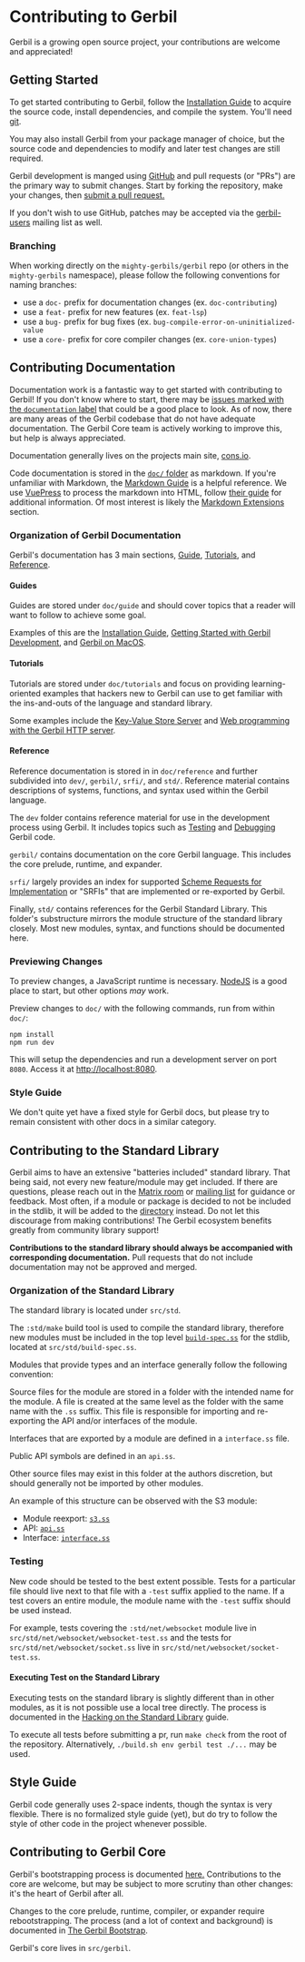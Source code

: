 # Contributing to Gerbil

Gerbil is a growing open source project, your contributions are welcome and appreciated!

## Getting Started

To get started contributing to Gerbil, follow the [Installation
Guide](https://cons.io/guide/#installation) to acquire the source code, install
dependencies, and compile the system. You'll need [git](https://git-scm.com/).

You may also install Gerbil from your package manager of choice, but the source code and
dependencies to modify and later test changes are still required.

Gerbil development is manged using [GitHub](https://github.com/mighty-gerbils/gerbil)
and pull requests (or "PRs") are the primary way to submit changes. Start by forking the
repository, make your changes, then [submit a pull
request.](https://docs.github.com/en/pull-requests/collaborating-with-pull-requests/proposing-changes-to-your-work-with-pull-requests/creating-a-pull-request-from-a-fork)

If you don't wish to
use GitHub, patches may be accepted via the
[gerbil-users](https://groups.google.com/a/hackzen.org/g/gerbil-users) mailing list as
well.

### Branching

When working directly on the `mighty-gerbils/gerbil` repo (or others in the
`mighty-gerbils` namespace), please follow the following conventions for naming
branches:

- use a `doc-` prefix for documentation changes (ex. `doc-contributing`)
- use a `feat-` prefix for new features (ex. `feat-lsp`)
- use a `bug-` prefix for bug fixes (ex. `bug-compile-error-on-uninitialized-value`
- use a `core-` prefix for core compiler changes (ex. `core-union-types`)

## Contributing Documentation

Documentation work is a fantastic way to get started with contributing to Gerbil! If you
don't know where to start, there may be [issues marked with the `documentation`
label](https://github.com/mighty-gerbils/gerbil/issues?q=is%3Aissue+is%3Aopen+doc+label%3Adocumentation)
that could be a good place to look. As of now, there are many areas of the Gerbil
codebase that do not have adequate documentation. The Gerbil Core team is actively
working to improve this, but help is always appreciated.

Documentation generally lives on the projects main site, [cons.io](https://cons.io).

Code documentation is stored in the [`doc/`
folder](https://github.com/mighty-gerbils/gerbil/tree/master/doc) as markdown. If you're
unfamiliar with Markdown, the [Markdown Guide](https://www.markdownguide.org/) is a
helpful reference. We use [VuePress](https://vuepress.vuejs.org/) to process the
markdown into HTML, follow [their guide](https://vuepress.vuejs.org/guide/#how-it-works)
for additional information. Of most interest is likely the [Markdown
Extensions](https://vuepress.vuejs.org/guide/markdown.html) section.

### Organization of Gerbil Documentation

Gerbil's documentation has 3 main sections, [Guide](https://cons.io/guide/),
[Tutorials](https://cons.io/tutorials/), and [Reference](https://cons.io/reference/).

#### Guides

Guides are stored under `doc/guide` and should cover topics that a reader will want to
follow to achieve some goal.

Examples of this are the [Installation Guide](https://cons.io/guide/#installation),
[Getting Started with Gerbil
Development](https://cons.io/guide/getting-started.html#install-gerbil), and [Gerbil on
MacOS](https://cons.io/guide/macos.html#install-dependencies).

#### Tutorials

Tutorials are stored under `doc/tutorials` and focus on providing learning-oriented
examples that hackers new to Gerbil can use to get familiar with the ins-and-outs of the
language and standard library.

Some examples include the [Key-Value Store
Server](https://cons.io/tutorials/kvstore.html) and [Web programming with the Gerbil
HTTP server](https://cons.io/tutorials/httpd.html).


#### Reference

Reference documentation is stored in in `doc/reference` and further subdivided into
`dev/`, `gerbil/`, `srfi/`, and `std/`. Reference material contains descriptions of
systems, functions, and syntax used within the Gerbil language.

The `dev` folder contains reference material for use in the development process using
Gerbil. It includes topics such as
[Testing](https://cons.io/reference/dev/test.html#running-tests-with-gxtest) and
[Debugging](https://cons.io/reference/dev/debug.html) Gerbil code.

`gerbil/` contains documentation on the core Gerbil language. This includes the core
prelude, runtime, and expander.

`srfi/` largely provides an index for supported [Scheme Requests for
Implementation](https://srfi.schemers.org/) or "SRFIs" that are implemented or
re-exported by Gerbil.

Finally, `std/` contains references for the Gerbil Standard Library. This folder's
substructure mirrors the module structure of the standard library closely. Most new
modules, syntax, and functions should be documented here.

### Previewing Changes

To preview changes, a JavaScript runtime is necessary. [NodeJS](https://nodejs.org/) is
a good place to start, but other options *may* work.

Preview changes to `doc/` with the following commands, run from within `doc/`:

```shell
npm install
npm run dev
```

This will setup the dependencies and run a development server on port `8080`. Access it
at <http://localhost:8080>.

### Style Guide

We don't quite yet have a fixed style for Gerbil docs, but please try to remain
consistent with other docs in a similar category.

## Contributing to the Standard Library

Gerbil aims to have an extensive "batteries included" standard library. That being said,
not every new feature/module may get included. If there are questions, please reach out
in the [Matrix room](https://matrix.to/#/#gerbil-scheme-core:gitter.im) or [mailing
list](https://groups.google.com/a/hackzen.org/g/gerbil-users) for guidance or feedback.
Most often, if a module or package is decided to not be included in the stdlib, it will
be added to the [directory](https://github.com/mighty-gerbils/gerbil-directory) instead.
Do not let this discourage from making contributions! The Gerbil ecosystem benefits
greatly from community library support!

**Contributions to the standard library should always be accompanied with corresponding
documentation.** Pull requests that do not include documentation may not be approved and
merged.

### Organization of the Standard Library

The standard library is located under `src/std`.

The `:std/make` build tool is used to compile the standard library, therefore new
modules must be included in the top level
[`build-spec.ss`](https://github.com/mighty-gerbils/gerbil/blob/master/src/std/build-spec.ss)
for the stdlib, located at `src/std/build-spec.ss`.

Modules that provide types and an interface generally follow the following convention:

Source files for the module are stored in a folder with the intended name for the
module. A file is created at the same level as the folder with the same name with the
`.ss` suffix. This file is responsible for importing and re-exporting the API and/or
interfaces of the module.

Interfaces that are exported by a module are defined in a `interface.ss` file.

Public API symbols are defined in an `api.ss`.

Other source files may exist in this folder at the authors discretion, but should
generally not be imported by other modules.

An example of this structure can be observed with the S3 module:

- Module reexport: [`s3.ss`](https://github.com/mighty-gerbils/gerbil/blob/master/src/std/net/s3.ss)
- API: [`api.ss`](https://github.com/mighty-gerbils/gerbil/blob/master/src/std/net/s3/api.ss)
- Interface: [`interface.ss`](https://github.com/mighty-gerbils/gerbil/blob/master/src/std/net/s3/interface.ss)

### Testing

New code should be tested to the best extent possible. Tests for a particular file
should live next to that file with a `-test` suffix applied to the name. If a test
covers an entire module, the module name with the `-test` suffix should be used instead.

For example, tests covering the `:std/net/websocket` module live in
`src/std/net/websocket/websocket-test.ss` and the tests for
`src/std/net/websocket/socket.ss` live in `src/std/net/websocket/socket-test.ss`.

#### Executing Test on the Standard Library

Executing tests on the standard library is slightly different than in other modules, as
it is not possible use a local tree directly. The process is documented in the [Hacking
on the Standard Library](https://cons.io/reference/dev/test.html) guide.

To execute all tests before submitting a pr, run `make check` from the root of the
repository. Alternatively, `./build.sh env gerbil test ./...` may be used.

## Style Guide

Gerbil code generally uses 2-space indents, though the syntax is very flexible. There is
no formalized style guide (yet), but do try to follow the style of other code in the
project whenever possible.

## Contributing to Gerbil Core

Gerbil's bootstrapping process is documented
[here.](https://cons.io/reference/dev/bootstrap.html) Contributions to the core are
welcome, but may be subject to more scrutiny than other changes: it's the heart of
Gerbil after all.

Changes to the core prelude, runtime, compiler, or expander require rebootstrapping. The
process (and a lot of context and background) is documented in [The Gerbil
Bootstrap](https://cons.io/reference/dev/bootstrap.html#recompiling-the-bootstrap).

Gerbil's core lives in `src/gerbil`.
